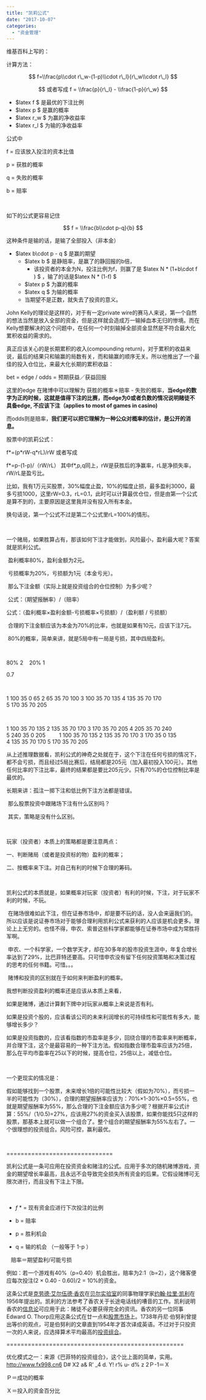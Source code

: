 ```yaml
---
title: "凯莉公式"
date: "2017-10-07"
categories: 
  - "资金管理"
---
```


维基百科上写的：

计算方法：

$$ f=\\frac{p\\cdot r\_w-(1-p)\\cdot r\_l}{r\_w\\cdot r\_l} $$

$$ 或者写成 f = \\frac{p}{r\_l} - \\frac{1-p}{r\_w} $$

- $latex f $ 是最优的下注比例
- $latex p $ 是赢的概率
- $latex r\_w $ 为赢的净收益率
- $latex r\_l $ 为输的净收益率

公式中

f = 应该放入投注的资本比值

p = 获胜的概率

q = 失败的概率

b = 赔率

 

如下的公式更容易记住

$$ f = \\frac{b\\cdot p-q}{b} $$

这种条件是输的话，是输了全部投入（非本金）

- $latex b\\cdot p - q $ 是赢的期望
    - $latex b $ 是静赔率，是赢了的静回报的b倍，
        - 该投资者的本金为N，投注比例为f，则赢了是 $latex N \* (1+b\\cdot f ) $ ，输了的话是$latex N \* (1-f) $
    - $latex p $ 为赢的概率
    - $latex q $ 为输的概率
    - 当期望不是正数，就失去了投资的意义。

John Kelly的理论是这样的，对于有一定private wire的赛马人来说，第一个自然的想法当然是放入全部的资金，但是这样就会造成万一输掉血本无归的惨境。而在Kelly想要解决的这个问题中，在任何一个时刻输掉全部资金显然是不符合最大化累积收益的需求的。

真正应该关心的是长期累积的收入(compounding return)，对于累积的收益来说，最后的结果只和输赢的局数有关，而和输赢的顺序无关。所以他推出了一个最佳的投入仓位比，来最大化长期的累积收益：

bet = edge / odds = 预期获益／获益回报

这里的edge 在赌博中可以理解为 获胜的概率＊赔率 - 失败的概率，**当edge的数字为正的时候，这就是值得下注的比赛，而edge为0或者负数的情况说明赌徒不具备edge, 不应该下注（applies to most of games in casino)**

而odds则是赔率，**我们更可以把它理解为一种公众对概率的估计，是公开的消息。**

股票中的凯莉公式：

f\*=(p\*rW\-q\*rL)/rW 或者写成

f\*=p-(1-p)/（rW/rL） 其中f\*,p,q同上，rW是获胜后的净赢率，rL是净损失率，rW/rL是盈亏比。

比如，我有1万元买股票，30%幅度止盈，10%的幅度止损，最多盈利3000，最多亏损1000，这里rW\=0.3，rL\=0.1，此时可以计算最优仓位，但是由第一个公式是算不到的，主要原因是这里我并没有投入所有本金。

换句话说，第一个公式不过是第二个公式里rL\=100%的情形。

 

一个赌局，如果胜算占有，那该如何下注才能做到，风险最小，盈利最大呢？答案就是凯利公式。

 盈利概率80%，盈利金额为2元。

 亏损概率为20%，亏损额为1元（本金亏光）。

 那么下注金额（实际上就是投资组合的仓位控制）为多少呢？

 公式：（期望报酬率）/（赔率）

公式：（盈利概率×盈利金额-亏损概率×亏损额）/（盈利额 / 亏损额）

 合理的下注金额应该为本金为70%的比率，也就是如果有10元，应该下注7元。

 80%的概率，简单来讲，就是5局中有一局是亏损，其中四局盈利。

 

80% 2    20% 1   

0.7    

 

1 100 35 0 65 2 65 35 70 100 3 100 35 70 135 4 135 35 70 170 5 170 35 70 205

 

1 100 35 70 135 2 135 35 70 170 3 170 35 70 205 4 205 35 70 240 5 240 35 0 205         1 100 35 70 135 2 135 35 70 170 3 170 35 0 135 4 135 35 70 170 5 170 35 70 205

从上述推理数据看，凯利公式的神奇之处就在于，这个下注在任何亏损的情况下，都不会亏损，而且经过5局比赛后，结局都是205元（加入最初投入100元）。其他任何比率的下注比率，最终的结果都是要比205元少。只有70%的仓位控制比率是最优的。

长期来讲：孤注一掷下注和低比例下注方法都是错误。

 那么股票投资中跟赌场下注有什么区别吗？

 其实，策略是没有什么区别。

 

玩家（投资者）本质上的策略都是要注意两点：

一、判断赌局（或者是投资标的物）盈利的概率；

二、按概率来下注。对自己有利的时候下合理的筹码。

 

凯利公式的本质就是，如果概率对玩家（投资者）有利的时候，下注，对于玩家不利的时候，不玩。

 在赌场很难如此下注，但在证券市场中，却是要不玩的话，没人会来逼我们的。所以应该是说证券市场对于能够合理利用凯利公式来获利的人应该是机会更多。理论上上无穷的。也怪不得，申农、索普这些科学家都能够在证券市场中成为常胜将军啊。

 申农、一个科学家，一个数学天才，却在30多年的股市投资生涯中，年复合增长率达到了29%，比巴菲特还要高。只可惜申农没有留下任何投资策略和决策过程的思考的任何书籍。可惜。。。

 赌博和投资的区别就在于如何来判断盈利的概率。

我想判断投资盈利的概率还是应该从本质上来看，

如果是赌博，通过计算剩下牌中对玩家从概率上来说是否有利。

如果是投资个股的，应该看该公司的未来利润增长的可持续性和可能性有多大，能够增长多少？

如果是投资指数的，应该看指数的市盈率是多少，回绕合理的市盈率来判断概率，并合理下注，这个是最容易的一种下注方法。假如指数合理市盈率应该为25倍，那么在平均市盈率在25以下的时候，提高仓位，25倍以上，减低仓位。

 

一个更现实的情况是：

假如能够找到一个股票，未来增长1倍的可能性比较大（假如为70%），而亏损一半的可能性为（30%），合理的期望报酬率应该为：70%×1-30%×0.5=55%，也就是期望报酬率为55%，那么合理的下注金额应该为多少呢？根据开率公式计算：55%/（1/0.5)=27%，应该用27%的资金买入该股票，如果你能找5只这样的股票，那基本上就可以做一个组合了。整个组合的期望报酬率为55%左右了。一个很理想的投资组合。风险可控，赢利最优。

 

\==============================

凯利公式是一条可应用在投资资金和赌注的公式。应用于多次的随机赌博游戏，资金的期望增长率最高，且永远不会导致完全损失所有资金的后果。它假设赌博可无限次进行，而且没有下注上下限。

　　![f^* = \frac{bp-q}{b}](images/sg_trans.gif "凯利公式的神奇")

- _f_ \* = 现有资金应进行下次投注的比例

- b = 赔率

- p = 胜利机会

- q = 输的机会 （一般等于 1-p ）

   赔率＝期望盈利/可能亏损

例如：若一个游戏有40%（p=0.40）机会胜出，赔率为2:1（b=2），这个赌客便应每次投注(2 × 0.40 - 0.60)/2 = 10%的资金。

这条公式是[克劳德·艾尔伍德·香农](http://wiki.mbalib.com/w/index.php?title=%E5%85%8B%E5%8A%B3%E5%BE%B7%C2%B7%E8%89%BE%E5%B0%94%E4%BC%8D%E5%BE%B7%C2%B7%E9%A6%99%E5%86%9C&action=edit "克劳德·艾尔伍德·香农")在[贝尔实验室](http://wiki.mbalib.com/wiki/%E8%B4%9D%E5%B0%94%E5%AE%9E%E9%AA%8C%E5%AE%A4 "贝尔实验室")的同事物理学家[约翰·拉里·凯利](http://wiki.mbalib.com/w/index.php?title=%E7%BA%A6%E7%BF%B0%C2%B7%E6%8B%89%E9%87%8C%C2%B7%E5%87%AF%E5%88%A9&action=edit "约翰·拉里·凯利")在1956年提出的。凯利的方法参考了香农关于长途电话线的嘈音的工作。凯利说明香农的[信息论](http://wiki.mbalib.com/wiki/%E4%BF%A1%E6%81%AF%E8%AE%BA "信息论")可应用于此：赌徒不必要获得完全的资讯。香农的另一位同事Edward O. Thorp应用这条公式在廿一点和[股票市场](http://wiki.mbalib.com/wiki/%E8%82%A1%E7%A5%A8%E5%B8%82%E5%9C%BA "股票市场")上。1738年丹尼·伯努利曾提出等价的观点，可是伯努利的文章直到1954年才首次译成英语。不过对于只投资一次的人来说，应选择算术平均最高的[投资组合](http://wiki.mbalib.com/wiki/%E6%8A%95%E8%B5%84%E7%BB%84%E5%90%88 "投资组合")。

\==================================================

优化模式之一：来源《巴菲特的投资组合》，这个比上面的简单，实用。http://www.fx998.cn6 D# X2 a& R' \_4 d. Y! r% u- d% z 2Ｐ-1＝Ｘ

Ｐ＝成功的概率

Ｘ＝投入的资金百分比
